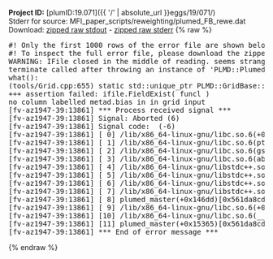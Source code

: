 **Project ID:** [plumID:19.071]({{ '/' | absolute_url }}eggs/19/071/)  
Stderr for source:  MFI_paper_scripts/reweighting/plumed_FB_rewe.dat   
Download: [zipped raw stdout](plumed_FB_rewe.dat.plumed_master.stdout.txt.zip) - [zipped raw stderr](plumed_FB_rewe.dat.plumed_master.stderr.txt.zip) 
{% raw %}
<pre>
#! Only the first 1000 rows of the error file are shown below
#! To inspect the full error file, please download the zipped raw stderr file above
WARNING: IFile closed in the middle of reading. seems strange!
terminate called after throwing an instance of 'PLMD::Plumed::ExceptionError'
what():
(tools/Grid.cpp:655) static std::unique_ptr<PLMD::GridBase> PLMD::GridBase::create(const std::string&, const std::vector<PLMD::Value*>&, PLMD::IFile&, bool, bool, bool)
+++ assertion failed: ifile.FieldExist( funcl )
no column labelled metad.bias in in grid input
[fv-az1947-39:13861] *** Process received signal ***
[fv-az1947-39:13861] Signal: Aborted (6)
[fv-az1947-39:13861] Signal code:  (-6)
[fv-az1947-39:13861] [ 0] /lib/x86_64-linux-gnu/libc.so.6(+0x45330)[0x7fe749445330]
[fv-az1947-39:13861] [ 1] /lib/x86_64-linux-gnu/libc.so.6(pthread_kill+0x11c)[0x7fe74949eb2c]
[fv-az1947-39:13861] [ 2] /lib/x86_64-linux-gnu/libc.so.6(gsignal+0x1e)[0x7fe74944527e]
[fv-az1947-39:13861] [ 3] /lib/x86_64-linux-gnu/libc.so.6(abort+0xdf)[0x7fe7494288ff]
[fv-az1947-39:13861] [ 4] /lib/x86_64-linux-gnu/libstdc++.so.6(+0xa5ff5)[0x7fe7498a5ff5]
[fv-az1947-39:13861] [ 5] /lib/x86_64-linux-gnu/libstdc++.so.6(+0xbb0da)[0x7fe7498bb0da]
[fv-az1947-39:13861] [ 6] /lib/x86_64-linux-gnu/libstdc++.so.6(_ZSt10unexpectedv+0x0)[0x7fe7498a5a55]
[fv-az1947-39:13861] [ 7] /lib/x86_64-linux-gnu/libstdc++.so.6(+0xa5a6f)[0x7fe7498a5a6f]
[fv-az1947-39:13861] [ 8] plumed_master(+0x146dd)[0x561da8cd06dd]
[fv-az1947-39:13861] [ 9] /lib/x86_64-linux-gnu/libc.so.6(+0x2a1ca)[0x7fe74942a1ca]
[fv-az1947-39:13861] [10] /lib/x86_64-linux-gnu/libc.so.6(__libc_start_main+0x8b)[0x7fe74942a28b]
[fv-az1947-39:13861] [11] plumed_master(+0x15365)[0x561da8cd1365]
[fv-az1947-39:13861] *** End of error message ***
</pre>
{% endraw %}
